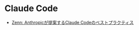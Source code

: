 # Claude Code

- [Zenn: Anthropicが提案するClaude Codeのベストプラクティス](https://zenn.dev/ueshiii/articles/6b7561f1a1daae)
